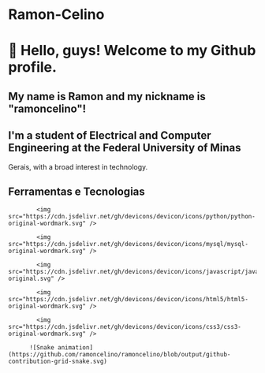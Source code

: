 # Ramon-Celino


# 👋 Hello, guys! Welcome to my Github profile.
## My name is Ramon and my nickname is "ramoncelino"!

## I'm a student of Electrical and Computer Engineering at the Federal University of Minas
Gerais, with a broad interest in technology.

## Ferramentas e Tecnologias

            <img src="https://cdn.jsdelivr.net/gh/devicons/devicon/icons/python/python-original-wordmark.svg" />
          
            <img src="https://cdn.jsdelivr.net/gh/devicons/devicon/icons/mysql/mysql-original-wordmark.svg" />
          
            <img src="https://cdn.jsdelivr.net/gh/devicons/devicon/icons/javascript/javascript-original.svg" />
            
            <img src="https://cdn.jsdelivr.net/gh/devicons/devicon/icons/html5/html5-original-wordmark.svg" />
          
            <img src="https://cdn.jsdelivr.net/gh/devicons/devicon/icons/css3/css3-original-wordmark.svg" />
          
          ![Snake animation](https://github.com/ramoncelino/ramoncelino/blob/output/github-contribution-grid-snake.svg)

